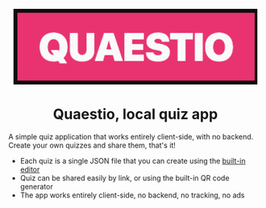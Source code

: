 <p align="center">
  <a href="https://quaestio.netlify.app/">
    <img src="./public/logo.png" height="150">
  </a>
</p>

<h1 align="center">
Quaestio, local quiz app
</h1>

A simple quiz application that works entirely client-side, with no backend. Create your own quizzes and share them, that's it!

- Each quiz is a single JSON file that you can create using the [built-in editor](https://quaestio.netlify.app/editor)
- Quiz can be shared easily by link, or using the built-in QR code generator
- The app works entirely client-side, no backend, no tracking, no ads
